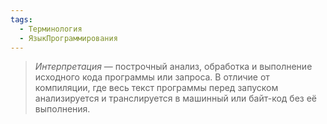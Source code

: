 ```yaml
---
tags:
  - Терминология
  - ЯзыкПрограммирования
---
```

> *Интерпретация* — построчный анализ, обработка и выполнение исходного кода программы или запроса. В отличие от компиляции, где весь текст программы перед запуском анализируется и транслируется в машинный или байт-код без её выполнения.